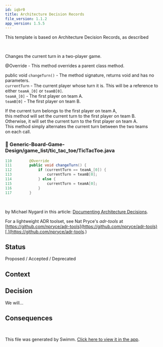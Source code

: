 ```yaml
---
id: iqbr0
title: Architecture Decision Records
file_version: 1.1.2
app_version: 1.5.5
---
```


This template is based on Architecture Decision Records, as described

<br/>

Changes the current turn in a two-player game.

@Override - This method overrides a parent class method.

public void `changeTurn()`<swm-token data-swm-token=":Generic-Board-Game-Design/game_list/tic_tac_toe/TicTacToe.java:111:5:7:`    public void changeTurn() {`"/> - The method signature, returns void and has no parameters.<br/>
`currentTurn`<swm-token data-swm-token=":Generic-Board-Game-Design/game_list/tic_tac_toe/TicTacToe.java:112:4:4:`        if (currentTurn == teamA_[0]) {`"/> - The current player whose turn it is. This will be a reference to either `teamA_[0]`<swm-token data-swm-token=":Generic-Board-Game-Design/game_list/tic_tac_toe/TicTacToe.java:112:8:11:`        if (currentTurn == teamA_[0]) {`"/> or `teamB[0]`<swm-token data-swm-token=":Generic-Board-Game-Design/game_list/tic_tac_toe/TicTacToe.java:113:5:8:`            currentTurn = teamB[0];`"/>.<br/>
`teamA_[0]`<swm-token data-swm-token=":Generic-Board-Game-Design/game_list/tic_tac_toe/TicTacToe.java:112:8:11:`        if (currentTurn == teamA_[0]) {`"/> - The first player on team A.<br/>
`teamB[0]`<swm-token data-swm-token=":Generic-Board-Game-Design/game_list/tic_tac_toe/TicTacToe.java:113:5:8:`            currentTurn = teamB[0];`"/> - The first player on team B.<br/>

If the current turn belongs to the first player on team A,<br/>
this method will set the current turn to the first player on team B.<br/>
Otherwise, it will set the current turn to the first player on team A.<br/>
This method simply alternates the current turn between the two teams<br/>
on each call.
<!-- NOTE-swimm-snippet: the lines below link your snippet to Swimm -->
### 📄 Generic-Board-Game-Design/game_list/tic_tac_toe/TicTacToe.java
```java
110        @Override
111        public void changeTurn() {
112            if (currentTurn == teamA_[0]) {
113                currentTurn = teamB[0];
114            } else {
115                currentTurn = teamA[0];
116            }
117        }
```

<br/>

by Michael Nygard in this article: [Documenting Architecture Decisions](http://thinkrelevance.com/blog/2011/11/15/documenting-architecture-decisions).

For a lightweight ADR toolset, see Nat Pryce's _adr-tools_ at [https://github.com/npryce/adr-tools](https://github.com/npryce/adr-tools)[.](https://github.com/npryce/adr-tools.)

## Status

Proposed / Accepted / Deprecated

## Context

## Decision

We will...

## Consequences

<br/>

This file was generated by Swimm. [Click here to view it in the app](/repos/Z2l0aHViJTNBJTNBT09QLUdhbWUtRGVzaWduJTNBJTNBdW9oeml5b2Ft/docs/iqbr0).
